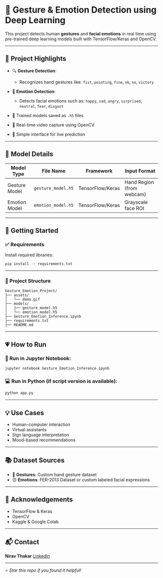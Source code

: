 # 🤖 Gesture & Emotion Detection using Deep Learning

This project detects human **gestures** and **facial emotions** in real time using pre-trained deep learning models built with TensorFlow/Keras and OpenCV.

---

## 📌 Project Highlights

* 🔍 **Gesture Detection**:

  * Recognizes hand gestures like: `fist`, `pointing`, `fine`, `ok`, `no`, `victory`
* 🙂 **Emotion Detection**:

  * Detects facial emotions such as: `happy`, `sad`, `angry`, `surprised`, `neutral`, `fear`, `disgust`
* 📆 Trained models saved as `.h5` files
* 💽 Real-time video capture using OpenCV
* 🎯 Simple interface for live prediction

---

## 🧠 Model Details

| Model Type    | File Name          | Framework        | Input Format              |
| ------------- | ------------------ | ---------------- | ------------------------- |
| Gesture Model | `gesture_model.h5` | TensorFlow/Keras | Hand Region (from webcam) |
| Emotion Model | `emotion_model.h5` | TensorFlow/Keras | Grayscale face ROI        |

---

## 🚀 Getting Started

### ✅ Requirements

Install required libraries:

```bash
pip install -r requirements.txt
```

---

### 📂 Project Structure

```
Gesture_Emotion_Project/
├── assets/
│   └── demo.gif
├── models/
│   ├── gesture_model.h5
│   └── emotion_model.h5
├── Gesture_Emotion_Inference.ipynb
├── requirements.txt
├── README.md
```

---

## 💗 How to Run

### 🧪 Run in Jupyter Notebook:

```bash
jupyter notebook Gesture_Emotion_Inference.ipynb
```

### 💻 Run in Python (if script version is available):

```bash
python app.py
```

---

## 💡 Use Cases

* Human-computer interaction
* Virtual assistants
* Sign language interpretation
* Mood-based recommendations

---

## 📚 Dataset Sources

* 👋 **Gestures**: Custom hand gesture dataset 
* 😊 **Emotions**: FER-2013 Dataset or custom labeled facial expressions

---

## 🙌 Acknowledgements

* TensorFlow & Keras
* OpenCV
* Kaggle & Google Colab

---

## 📬 Contact

**Nirav Thakar**
[LinkedIn](https://www.linkedin.com/in/niravkumar-thakar-095132371/) 

---

⭐ *Star this repo if you found it helpful!*
